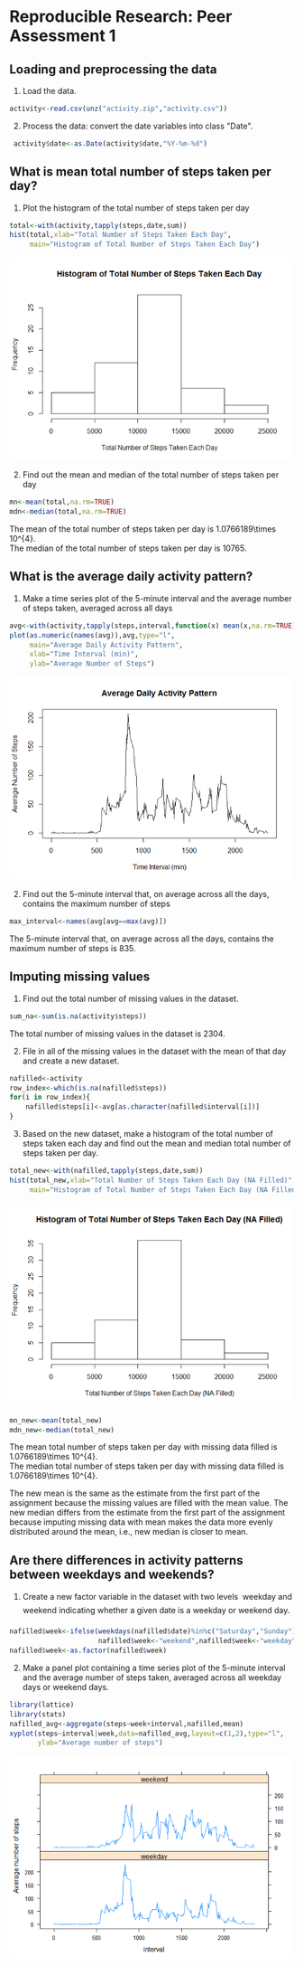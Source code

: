 # Reproducible Research: Peer Assessment 1



## Loading and preprocessing the data  
1. Load the data.  

```r
activity<-read.csv(unz("activity.zip","activity.csv"))
```
2. Process the data: convert the date variables into class "Date".  

```r
 activity$date<-as.Date(activity$date,"%Y-%m-%d")
```

## What is mean total number of steps taken per day?
1. Plot the histogram of the total number of steps taken per day  

```r
total<-with(activity,tapply(steps,date,sum))
hist(total,xlab="Total Number of Steps Taken Each Day",  
     main="Histogram of Total Number of Steps Taken Each Day")
```

![](PA1_template_files/figure-html/histogram_total_steps_per_day-1.png)<!-- -->

2. Find out the mean and median of the total number of steps taken per day  

```r
mn<-mean(total,na.rm=TRUE)
mdn<-median(total,na.rm=TRUE)
```
The mean of the total number of steps taken per day is 1.0766189\times 10^{4}.  
The median of the total number of steps taken per day is 10765.

## What is the average daily activity pattern?
1. Make a time series plot of the 5-minute interval and the average number of steps taken, averaged across all days  

```r
avg<-with(activity,tapply(steps,interval,function(x) mean(x,na.rm=TRUE)))
plot(as.numeric(names(avg)),avg,type="l",
     main="Average Daily Activity Pattern",
     xlab="Time Interval (min)",
     ylab="Average Number of Steps")
```

![](PA1_template_files/figure-html/average_daily_activity-1.png)<!-- -->

2. Find out the 5-minute interval that, on average across all the days, contains the maximum number of steps

```r
max_interval<-names(avg[avg==max(avg)])
```
The 5-minute interval that, on average across all the days, contains the maximum number of steps is 835.

## Imputing missing values
1. Find out the total number of missing values in the dataset.

```r
sum_na<-sum(is.na(activity$steps))
```
The total number of missing values in the dataset is 2304.
    
2. File in all of the missing values in the dataset with the mean of that day and create a new dataset.

```r
nafilled<-activity
row_index<-which(is.na(nafilled$steps))
for(i in row_index){
    nafilled$steps[i]<-avg[as.character(nafilled$interval[i])]
}
```
3. Based on the new dataset, make a histogram of the total number of steps taken each day and find out the mean and median total number of steps taken per day. 

```r
total_new<-with(nafilled,tapply(steps,date,sum))
hist(total_new,xlab="Total Number of Steps Taken Each Day (NA Filled)",  
     main="Histogram of Total Number of Steps Taken Each Day (NA Filled)")
```

![](PA1_template_files/figure-html/new_hist_total_steps_per_day-1.png)<!-- -->

```r
mn_new<-mean(total_new)
mdn_new<-median(total_new)
```
The mean total number of steps taken per day with missing data filled is 1.0766189\times 10^{4}.  
The median total number of steps taken per day with missing data filled is 1.0766189\times 10^{4}.

The new mean is the same as the estimate from the first part of the assignment because the missing values are filled with the mean value. The new median differs from the estimate from the first part of the assignment because imputing missing data with mean makes the data more evenly distributed around the mean, i.e., new median is closer to mean.

## Are there differences in activity patterns between weekdays and weekends?
1. Create a new factor variable in the dataset with two levels  weekday and weekend indicating whether a given date is a weekday or weekend day.

```r
nafilled$week<-ifelse(weekdays(nafilled$date)%in%c("Saturday","Sunday"),
                      nafilled$week<-"weekend",nafilled$week<-"weekday")
nafilled$week<-as.factor(nafilled$week)
```
2. Make a panel plot containing a time series plot of the 5-minute interval and the average number of steps taken, averaged across all weekday days or weekend days.

```r
library(lattice)
library(stats)
nafilled_avg<-aggregate(steps~week+interval,nafilled,mean)
xyplot(steps~interval|week,data=nafilled_avg,layout=c(1,2),type="l",
       ylab="Average number of steps")
```

![](PA1_template_files/figure-html/panel_plot-1.png)<!-- -->
